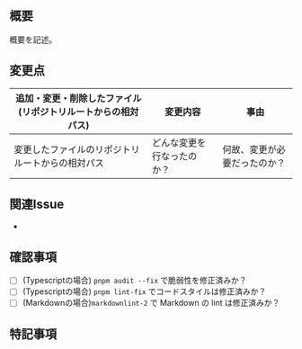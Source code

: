 ## 概要

概要を記述。

## 変更点

| 追加・変更・削除したファイル (リポジトリルートからの相対パス) | 変更内容 | 事由 |
|-----------------------------------------------------|---------|-----|
| 変更したファイルのリポジトリルートからの相対パス            | どんな変更を行なったのか？ | 何故、変更が必要だったのか？ |

## 関連Issue

- 

## 確認事項

- [ ] (Typescriptの場合) `pnpm audit --fix` で脆弱性を修正済みか？
- [ ] (Typescriptの場合) `pnpm lint-fix` でコードスタイルは修正済みか？
- [ ] (Markdownの場合)`markdownlint-2` で Markdown の lint は修正済みか？

## 特記事項
